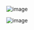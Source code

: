
![image](https://gyazo.com/0be2f3eba860e534dad29b41889636d7/thumb/1000)

![image](https://gyazo.com/677ef4430c1033c1287b83416ecd0862/thumb/1000)

